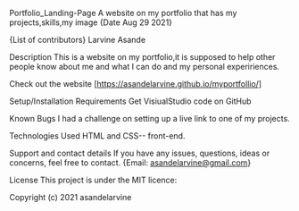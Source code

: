 Portfolio_Landing-Page
A website on my portfolio that has my projects,skills,my image {Date Aug 29 2021}

{List of contributors}
Larvine Asande

Description
This is a website on my portfolio,it is supposed to help other people know about me and what I can do and my personal expeririences.

Check out the website
[https://asandelarvine.github.io/myportfollio/]

Setup/Installation Requirements
Get VisiualStudio code on GitHub

Known Bugs
I had a challenge on setting up a live link to one of my projects.

Technologies Used
HTML and CSS-- front-end.

Support and contact details
If you have any issues, questions, ideas or concerns, feel free to contact. {Email: asandelarvine@gmail.com}

License
This project is under the MIT licence:

Copyright (c) 2021 asandelarvine
